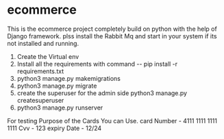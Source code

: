 # ecommerce
This is the ecommerce project completely build on python with the help of Django framework.
plss install the Rabbit Mq and start in your system if its not installed and running.

1. Create the Virtual env 
2. Install all the requirements with command
 -- pip install -r requirements.txt
3. python3 manage.py makemigrations
4. python3 manage.py migrate
5. create the superuser for the admin side 
    python3 manage.py createsuperuser
6. python3 manage.py runserver



For testing Purpose of the Cards You can Use.
card Number - 4111 1111 1111 1111
Cvv - 123
expiry Date - 12/24
